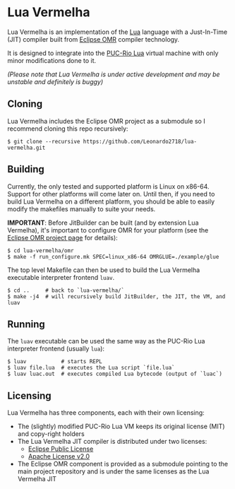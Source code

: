 # Lua Vermelha

Lua Vermelha is an implementation of the [Lua](http://www.lua.org) language 
with a Just-In-Time (JIT) compiler built from
[Eclipse OMR](https://github.com/eclipse/omr) compiler technology.

It is designed to integrate into the [PUC-Rio Lua](http://www.lua.org) virtual
machine with only minor modifications done to it.

*(Please note that Lua Vermelha is under active development and may be unstable and definitely is buggy)*

## Cloning

Lua Vermelha includes the Eclipse OMR project as a submodule so I recommend cloning
this repo recursively:

```shell
$ git clone --recursive https://github.com/Leonardo2718/lua-vermelha.git
```

## Building

Currently, the only tested and supported platform is Linux on x86-64.
Support for other platforms will come later on. Until then, if you need to
build Lua Vermelha on a different platform, you should be able to easily
modify the makefiles manually to suite your needs.

**IMPORTANT**: Before JitBuilder can be built (and by extension Lua Vermelha),
it's important to configure OMR for your platform (see the
[Eclipse OMR project page](https://github.com/eclipse/omr) for details):

```shell
$ cd lua-vermelha/omr
$ make -f run_configure.mk SPEC=linux_x86-64 OMRGLUE=./example/glue
```

The top level Makefile can then be used to build the Lua Vermelha executable
interpreter frontend `luav`.

```shell
$ cd ..     # back to `lua-vermelha/`
$ make -j4  # will recursively build JitBuilder, the JIT, the VM, and luav
```

## Running

The `luav` executable can be used the same way as the PUC-Rio Lua
interpreter frontend (usually `lua`):

```shell
$ luav           # starts REPL
$ luav file.lua  # executes the Lua script `file.lua`
$ luav luac.out  # executes compiled Lua bytecode (output of `luac`)
```

## Licensing

Lua Vermelha has three components, each with their own licensing: 

* The (slightly) modified PUC-Rio Lua VM keeps its original license (MIT)
and copy-right holders
* The Lua Vermelha JIT compiler is distributed under two licenses:
  * [Eclipse Public License](http://www.eclipse.org/legal/epl-v10.html)
  * [Apache License v2.0](http://www.opensource.org/licenses/apache2.0.php)
* The Eclipse OMR component is provided as a submodule pointing to the main
project repository and is under the same licenses as the Lua Vermelha JIT